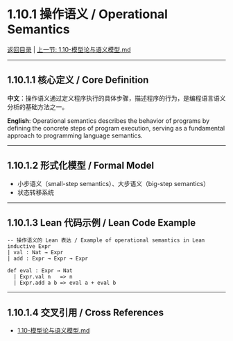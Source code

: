 # 1.10.1 操作语义 / Operational Semantics

[返回目录](../CONTINUOUS_PROGRESS.md) | [上一节: 1.10-模型论与语义模型.md](1.10-模型论与语义模型.md)

---

## 1.10.1.1 核心定义 / Core Definition

**中文**：操作语义通过定义程序执行的具体步骤，描述程序的行为，是编程语言语义分析的基础方法之一。

**English**: Operational semantics describes the behavior of programs by defining the concrete steps of program execution, serving as a fundamental approach to programming language semantics.

---

## 1.10.1.2 形式化模型 / Formal Model

- 小步语义（small-step semantics）、大步语义（big-step semantics）
- 状态转移系统

---

## 1.10.1.3 Lean 代码示例 / Lean Code Example

```lean
-- 操作语义的 Lean 表达 / Example of operational semantics in Lean
inductive Expr
| val : Nat → Expr
| add : Expr → Expr → Expr

def eval : Expr → Nat
  | Expr.val n   => n
  | Expr.add a b => eval a + eval b
```

---

## 1.10.1.4 交叉引用 / Cross References

- [1.10-模型论与语义模型.md](1.10-模型论与语义模型.md)
